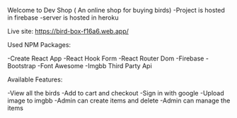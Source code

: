 Welcome to Dev Shop ( An online shop for buying birds)
-Project is hosted in firebase
-server is hosted in heroku

Live site: https://bird-box-f16a6.web.app/

Used NPM Packages:

-Create React App
-React Hook Form
-React Router Dom
-Firebase
-Bootstrap
-Font Awesome
-Imgbb Third Party Api

Available Features:

-View all the birds
-Add to cart and checkout
-Sign in with google
-Upload image to imgbb
-Admin can create items and delete
-Admin can manage the items
